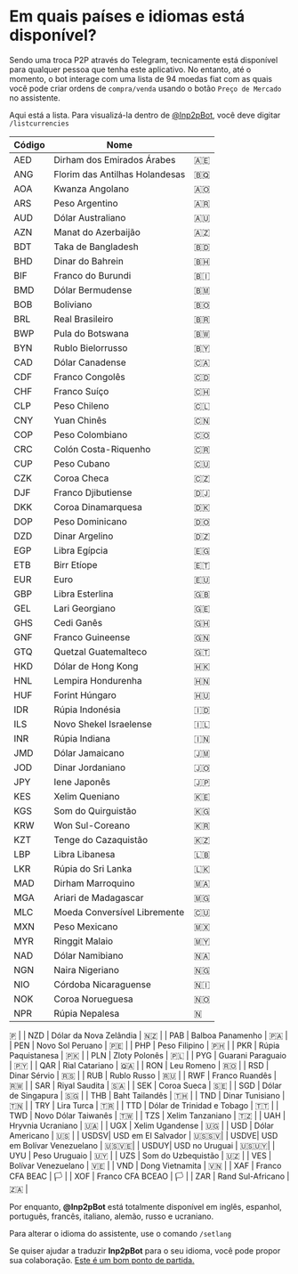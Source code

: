 # Em quais países e idiomas está disponível?

Sendo uma troca P2P através do Telegram, tecnicamente está disponível para qualquer pessoa que tenha este aplicativo. No entanto, até o momento, o bot interage com uma lista de 94 moedas fiat com as quais você pode criar ordens de `compra/venda` usando o botão `Preço de Mercado` no assistente.

Aqui está a lista. Para visualizá-la dentro de [@lnp2pBot](https://t.me/lnp2pbot), você deve digitar `/listcurrencies`

| Código | Nome                          |     |
| ---- | ----------------------------- | --- |
| AED  | Dirham dos Emirados Árabes   | 🇦🇪  |
| ANG  | Florim das Antilhas Holandesas | 🇧🇶  |
| AOA  | Kwanza Angolano                | 🇦🇴  |
| ARS  | Peso Argentino                | 🇦🇷  |
| AUD  | Dólar Australiano             | 🇦🇺  |
| AZN  | Manat do Azerbaijão           | 🇦🇿  |
| BDT  | Taka de Bangladesh             | 🇧🇩  |
| BHD  | Dinar do Bahrein              | 🇧🇭  |
| BIF  | Franco do Burundi              | 🇧🇮  |
| BMD  | Dólar Bermudense              | 🇧🇲  |
| BOB  | Boliviano                     | 🇧🇴  |
| BRL  | Real Brasileiro                | 🇧🇷  |
| BWP  | Pula do Botswana              | 🇧🇼  |
| BYN  | Rublo Bielorrusso             | 🇧🇾  |
| CAD  | Dólar Canadense               | 🇨🇦  |
| CDF  | Franco Congolês               | 🇨🇩  |
| CHF  | Franco Suíço                  | 🇨🇭  |
| CLP  | Peso Chileno                  | 🇨🇱  |
| CNY  | Yuan Chinês                   | 🇨🇳  |
| COP  | Peso Colombiano               | 🇨🇴  |
| CRC  | Colón Costa-Riquenho          | 🇨🇷  |
| CUP  | Peso Cubano                   | 🇨🇺  |
| CZK  | Coroa Checa                   | 🇨🇿  |
| DJF  | Franco Djibutiense             | 🇩🇯  |
| DKK  | Coroa Dinamarquesa            | 🇩🇰  |
| DOP  | Peso Dominicano               | 🇩🇴  |
| DZD  | Dinar Argelino                | 🇩🇿  |
| EGP  | Libra Egípcia                 | 🇪🇬  |
| ETB  | Birr Etíope                   | 🇪🇹  |
| EUR  | Euro                          | 🇪🇺  |
| GBP  | Libra Esterlina               | 🇬🇧  |
| GEL  | Lari Georgiano                | 🇬🇪  |
| GHS  | Cedi Ganês                    | 🇬🇭  |
| GNF  | Franco Guineense              | 🇬🇳  |
| GTQ  | Quetzal Guatemalteco          | 🇬🇹  |
| HKD  | Dólar de Hong Kong            | 🇭🇰  |
| HNL  | Lempira Hondurenha            | 🇭🇳  |
| HUF  | Forint Húngaro                | 🇭🇺  |
| IDR  | Rúpia Indonésia               | 🇮🇩  |
| ILS  | Novo Shekel Israelense         | 🇮🇱  |
| INR  | Rúpia Indiana                 | 🇮🇳  |
| JMD  | Dólar Jamaicano               | 🇯🇲  |
| JOD  | Dinar Jordaniano               | 🇯🇴  |
| JPY  | Iene Japonês                  | 🇯🇵  |
| KES  | Xelim Queniano                | 🇰🇪  |
| KGS  | Som do Quirguistão            | 🇰🇬  |
| KRW  | Won Sul-Coreano               | 🇰🇷  |
| KZT  | Tenge do Cazaquistão          | 🇰🇿  |
| LBP  | Libra Libanesa                | 🇱🇧  |  
| LKR  | Rúpia do Sri Lanka            | 🇱🇰  |
| MAD  | Dirham Marroquino             | 🇲🇦  |
| MGA  | Ariari de Madagascar          | 🇲🇬  |
| MLC  | Moeda Conversível Libremente  | 🇨🇺  |
| MXN  | Peso Mexicano                 | 🇲🇽  |
| MYR  | Ringgit Malaio                | 🇲🇾  |
| NAD  | Dólar Namibiano               | 🇳🇦  |
| NGN  | Naira Nigeriano               | 🇳🇬  |
| NIO  | Córdoba Nicaraguense          | 🇳🇮  |
| NOK  | Coroa Norueguesa              | 🇳🇴  |
| NPR  | Rúpia Nepalesa                | 🇳

🇵  |
| NZD  | Dólar da Nova Zelândia        | 🇳🇿  |
| PAB  | Balboa Panamenho              | 🇵🇦  |  
| PEN  | Novo Sol Peruano              | 🇵🇪  |
| PHP  | Peso Filipino                 | 🇵🇭  |
| PKR  | Rúpia Paquistanesa            | 🇵🇰  |
| PLN  | Zloty Polonês                 | 🇵🇱  |
| PYG  | Guarani Paraguaio             | 🇵🇾  |
| QAR  | Rial Catariano                | 🇶🇦  |
| RON  | Leu Romeno                    | 🇷🇴  |
| RSD  | Dinar Sérvio                  | 🇷🇸  |
| RUB  | Rublo Russo                   | 🇷🇺  |
| RWF  | Franco Ruandês                | 🇷🇼  |
| SAR  | Riyal Saudita                 | 🇸🇦  |
| SEK  | Coroa Sueca                   | 🇸🇪  |
| SGD  | Dólar de Singapura            | 🇸🇬  |
| THB  | Baht Tailandês                | 🇹🇭  |
| TND  | Dinar Tunisiano               | 🇹🇳  |
| TRY  | Lira Turca                    | 🇹🇷  |
| TTD  | Dólar de Trinidad e Tobago    | 🇹🇹  |
| TWD  | Novo Dólar Taiwanês           | 🇹🇼  |
| TZS  | Xelim Tanzaniano              | 🇹🇿  |
| UAH  | Hryvnia Ucraniano             | 🇺🇦  |
| UGX  | Xelim Ugandense               | 🇺🇬  |
| USD  | Dólar Americano               | 🇺🇸  |
| USDSV| USD em El Salvador            | 🇺🇸🇸🇻|
| USDVE| USD em Bolívar Venezuelano    | 🇺🇸🇻🇪|
| USDUY| USD no Uruguai                | 🇺🇸🇺🇾|
| UYU  | Peso Uruguaio                 | 🇺🇾  |
| UZS  | Som do Uzbequistão            | 🇺🇿  |
| VES  | Bolívar Venezuelano           | 🇻🇪  |
| VND  | Dong Vietnamita               | 🇻🇳  |
| XAF  | Franco CFA BEAC               | 🏳️  |
| XOF  | Franco CFA BCEAO              | 🏳️  |
| ZAR  | Rand Sul-Africano             | 🇿🇦  |

Por enquanto, **@lnp2pBot** está totalmente disponível em inglês, espanhol, português, francês, italiano, alemão, russo e ucraniano.

Para alterar o idioma do assistente, use o comando `/setlang`

Se quiser ajudar a traduzir **lnp2pBot** para o seu idioma, você pode propor sua colaboração. [Este é um bom ponto de partida.](https://github.com/lnp2pBot/bot/blob/10af43b1199a163f8d8ec79e66546f4ad514ff46/CONTRIBUTING.md)
